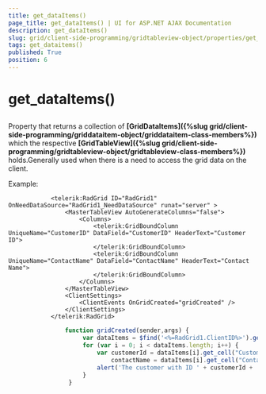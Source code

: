 ```yaml
---
title: get_dataItems()
page_title: get_dataItems() | UI for ASP.NET AJAX Documentation
description: get_dataItems()
slug: grid/client-side-programming/gridtableview-object/properties/get_dataitems()
tags: get_dataitems()
published: True
position: 6
---
```


# get_dataItems()



## 

Property that returns a collection of __[GridDataItems]({%slug grid/client-side-programming/griddataitem-object/griddataitem-class-members%})__ which the respective __[GridTableView]({%slug grid/client-side-programming/gridtableview-object/gridtableview-class-members%})__ holds.Generally used when there is a need to access the grid data on the client.

Example:

````ASPNET
	        <telerik:RadGrid ID="RadGrid1" OnNeedDataSource="RadGrid1_NeedDataSource" runat="server" >
	            <MasterTableView AutoGenerateColumns="false">
	                <Columns>
	                    <telerik:GridBoundColumn UniqueName="CustomerID" DataField="CustomerID" HeaderText="Customer ID">
	                    </telerik:GridBoundColumn>
	                    <telerik:GridBoundColumn UniqueName="ContactName" DataField="ContactName" HeaderText="Contact Name">
	                    </telerik:GridBoundColumn>
	                </Columns>
	            </MasterTableView>
	            <ClientSettings>
	                <ClientEvents OnGridCreated="gridCreated" />
	            </ClientSettings>
	        </telerik:RadGrid>
````



````JavaScript
	            function gridCreated(sender,args) {
	                 var dataItems = $find('<%=RadGrid1.ClientID%>').get_masterTableView().get_dataItems();
	                 for (var i = 0; i < dataItems.length; i++) {
	                     var customerId = dataItems[i].get_cell("CustomerID").innerHTML,
	                         contactName = dataItems[i].get_cell("ContactName").innerHTML;
	                     alert('The customer with ID ' + customerId + ' has contacted ' + contactName);
	                 }
	             }
````


